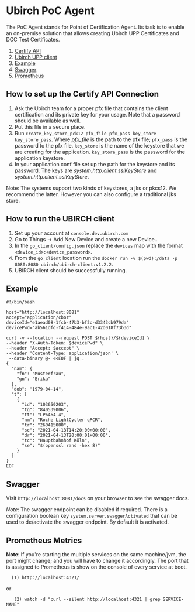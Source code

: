 # Ubirch PoC Agent

The PoC Agent stands for Point of Certification Agent. Its task is to enable an on-premise solution that allows creating Ubirch UPP Certificates and DCC Test Certificates.

1. [Certify API](#how-to-set-up-the-certify-api-connection)
2. [Ubirch UPP client](#how-to-run-the-ubirch-client)
3. [Example](#example)   
3. [Swagger](#swagger)
4. [Prometheus](#prometheus-metrics)


## How to set up the Certify API Connection

1. Ask the Ubirch team for a proper pfx file that contains the client certification and its private key for your usage. Note that a password should be available as well.
2. Put this file in a secure place.
3. Run `create_key_store_pck12 pfx_file pfx_pass key_store key_store_pass`. Where _pfx_file_ is the path to the pfx file; `pfx_pass` is the password to the pfx file. `key_store` is the name of the keystore that we are creating for the application. `key_store_pass` is the password for the application keystore.
4. In your application conf file set up the path for the keystore and its password. The keys are
_system.http.client.sslKeyStore_ and _system.http.client.sslKeyStore_.
    

Note: The systems support two kinds of keystores, a jks or pkcs12. We recommend the latter. However you can also configure a traditional jks store.

## How to run the UBIRCH client

1. Set up your account at `console.dev.ubirch.com`
2. Go to Things -> Add New Device and create a new Device..
3. In the `go_client/config.json` replace the `devices` map with the format `<device_id>:<device_password>`.
4. From the `go_client` location run the `docker run -v $(pwd):/data -p 8080:8080 ubirch/ubirch-client:v1.2.2`.
5. UBIRCH client should be successfully running.

## Example 

```shell script
#!/bin/bash

host="http://localhost:8081"
accept="application/cbor"
deviceId="e1aead08-1fcb-47b3-bf2c-d3343cb979da"
devicePwd="ab561dfd-f414-484e-9ac1-42d018f73b3d"

curl -v --location --request POST ${host}/${deviceId} \
--header "X-Auth-Token: $devicePwd" \
--header "Accept: $accept" \
--header 'Content-Type: application/json' \
 --data-binary @- <<EOF | jq .
{
  "nam": {
    "fn": "Musterfrau",
    "gn": "Erika"
  },
  "dob": "1979-04-14",
  "t": [
    {
      "id": "103650203",
      "tg": "840539006",
      "tt": "LP6464-4",
      "nm": "Roche LightCycler qPCR",
      "tr": "260415000",
      "sc": "2021-04-13T14:20:00+00:00",
      "dr": "2021-04-13T20:00:01+00:00",
      "tc": "Hauptbahnhof Köln",
      "se": "$(openssl rand -hex 8)"
    }
  ]
}
EOF
```

## Swagger

Visit `http://localhost:8081/docs` on your browser to see the swagger docs.

_Note_: The swagger endpoint can be disabled if required. There is a configuration boolean key `system.server.swaggerActivated` that can be used to de/activate the swagger endpoint. By default it is activated.

## Prometheus Metrics

**Note**: If you're starting the multiple services on the same machine/jvm, the port might change; and
you will have to change it accordingly. The port that is assigned to Prometheus is show on the console of
every service at boot.

```
  (1) http://localhost:4321/
```

or

```  
   (2) watch -d "curl --silent http://localhost:4321 | grep SERVICE-NAME"
```
